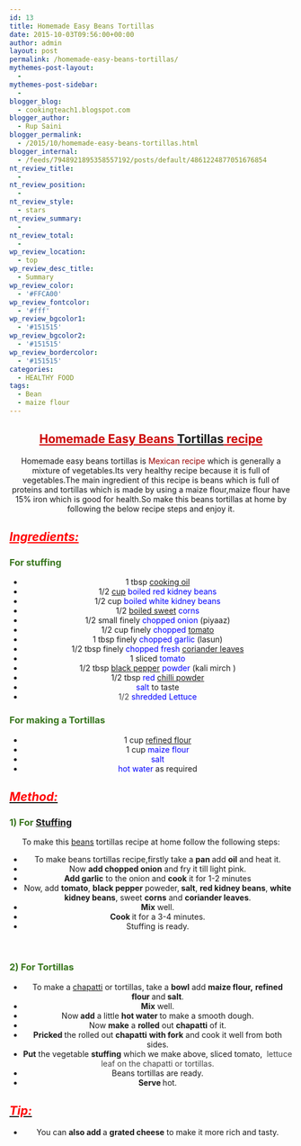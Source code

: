 ```yaml
---
id: 13
title: Homemade Easy Beans Tortillas
date: 2015-10-03T09:56:00+00:00
author: admin
layout: post
permalink: /homemade-easy-beans-tortillas/
mythemes-post-layout:
  - 
mythemes-post-sidebar:
  - 
blogger_blog:
  - cookingteach1.blogspot.com
blogger_author:
  - Rup Saini
blogger_permalink:
  - /2015/10/homemade-easy-beans-tortillas.html
blogger_internal:
  - /feeds/7948921895358557192/posts/default/4861224877051676854
nt_review_title:
  - 
nt_review_position:
  - 
nt_review_style:
  - stars
nt_review_summary:
  - 
nt_review_total:
  - 
wp_review_location:
  - top
wp_review_desc_title:
  - Summary
wp_review_color:
  - '#FFCA00'
wp_review_fontcolor:
  - '#fff'
wp_review_bgcolor1:
  - '#151515'
wp_review_bgcolor2:
  - '#151515'
wp_review_bordercolor:
  - '#151515'
categories:
  - HEALTHY FOOD
tags:
  - Bean
  - maize flour
---
```

<div dir="ltr" style="text-align: left;">
  <div style="clear: both; text-align: center;">
  </p>
  
  <h2>
    <span style="color: #cc0000; text-decoration: underline;"><strong>Homemade Easy Beans <a title="Tortilla" href="http://en.wikipedia.org/wiki/Tortilla" target="_blank" rel="wikipedia">Tortillas</a> recipe</strong></span>
  </h2>
  
  <p>
    Homemade easy beans tortillas is <span style="color: #990000;">Mexican recipe</span> which is generally a mixture of vegetables.Its very healthy recipe because it is full of vegetables.The main ingredient of this recipe is beans which is full of proteins and tortillas which is made by using a maize flour,maize flour have 15% iron which is good for health.So make this beans tortillas at home by following the below recipe steps and enjoy it.
  </p>
  
  <h2 style="text-align: left;">
    <b><span style="color: red;"><i><u>Ingredients:</u></i></span></b>
  </h2>
  
  <h3 style="text-align: left;">
    <span style="color: #38761d;">For stuffing </span>
  </h3>
  
  <ul>
    <li>
      1 tbsp <a title="Cooking oil" href="http://en.wikipedia.org/wiki/Cooking_oil" target="_blank" rel="wikipedia">cooking oil</a>
    </li>
    <li>
      1/2 <a title="Measuring cup" href="http://en.wikipedia.org/wiki/Measuring_cup" target="_blank" rel="wikipedia">cup</a> <span style="color: blue;">boiled red kidney beans</span>
    </li>
    <li>
      1/2 cup <span style="color: blue;">boiled white kidney beans</span>
    </li>
    <li>
      1/2 <a title="Hard candy" href="http://en.wikipedia.org/wiki/Hard_candy" target="_blank" rel="wikipedia">boiled sweet</a> <span style="color: blue;">corns</span>
    </li>
    <li>
      1/2 small finely <span style="color: blue;">chopped onion</span> (piyaaz)
    </li>
    <li>
      1/2 cup finely<span style="color: blue;"> chopped</span> <a title="Tomato" href="http://en.wikipedia.org/wiki/Tomato" target="_blank" rel="wikipedia">tomato</a>
    </li>
    <li>
      1 tbsp finely <span style="color: blue;">chopped garlic</span> (lasun)
    </li>
    <li>
      1/2 tbsp finely <span style="color: blue;">chopped fresh</span> <a title="Coriander" href="http://en.wikipedia.org/wiki/Coriander" target="_blank" rel="wikipedia">coriander leaves</a>
    </li>
    <li>
      1 sliced <span style="color: blue;">tomato</span>
    </li>
    <li>
      1/2 tbsp <a title="Black pepper" href="http://en.wikipedia.org/wiki/Black_pepper" target="_blank" rel="wikipedia">black pepper</a><span style="color: blue;"> powder</span> (kali mirch )
    </li>
    <li>
      1/2 tbsp <span style="color: blue;">red</span> <a title="Chili powder" href="http://en.wikipedia.org/wiki/Chili_powder" target="_blank" rel="wikipedia">chilli powder</a>
    </li>
    <li>
      <span style="color: blue;">salt</span> to taste
    </li>
    <li>
      <span style="color: #454545;">1/2 </span><span style="color: blue;">shredded Lettuce</span>
    </li>
  </ul>
  
  <h3 style="text-align: left;">
    <span style="color: #38761d;">For making a Tortillas </span>
  </h3>
  
  <ul>
    <li>
      1 cup <a title="Flour" href="http://en.wikipedia.org/wiki/Flour" target="_blank" rel="wikipedia">refined flour</a>
    </li>
    <li>
      1 cup <span style="color: blue;">maize flour</span>
    </li>
    <li>
      <span style="color: blue;">salt</span>
    </li>
    <li>
      <span style="color: blue;">hot water</span> as required
    </li>
  </ul>
  
  <h2 style="text-align: left;">
    <i><u><span style="color: red;">Method:</span></u></i>
  </h2>
  
  <h3 style="text-align: left;">
    <span style="color: #38761d;">1) For <a title="Stuffing" href="http://en.wikipedia.org/wiki/Stuffing" target="_blank" rel="wikipedia">Stuffing</a></span>
  </h3>
  
  <p>
    To make this <a title="Bean" href="http://en.wikipedia.org/wiki/Bean" target="_blank" rel="wikipedia">beans</a> tortillas recipe at home follow the following steps:
  </p>
  
  <ul>
    <li>
      To make beans tortillas recipe,firstly take a <b>pan </b>add <b>oil</b> and heat it.
    </li>
    <li>
      Now <b>add chopped onion</b> and fry it till light pink.
    </li>
    <li>
      <b>Add garlic</b> to the onion and <b>cook</b> it for 1-2 minutes
    </li>
    <li>
      Now, add <b>tomato</b>, <b>black pepper</b> poweder,<b> salt</b>, <b>red kidney beans</b>, <b>white kidney beans</b>, sweet <b>corns</b> and <b>coriander leaves</b>.
    </li>
    <li>
      <b>Mix</b> well.
    </li>
    <li>
      <b>Cook </b>it for a 3-4 minutes.
    </li>
    <li>
      Stuffing is ready.
    </li>
  </ul>
  
  <p>
    &nbsp;
  </p>
  
  <h3 style="text-align: left;">
    <span style="color: #38761d;">2) For Tortillas </span>
  </h3>
  
  <ul>
    <li>
      To make a <a title="Chapati" href="http://en.wikipedia.org/wiki/Chapati" target="_blank" rel="wikipedia">chapatti</a> or tortillas, take a <b>bowl</b> add <b>maize flour,</b> <b>refined flour </b>and<b> salt</b>.
    </li>
    <li>
      <b>Mix</b> well.
    </li>
    <li>
      Now<b> add</b> a little <b>hot water </b>to make a smooth dough.
    </li>
    <li>
      Now <b>make</b> a <b>rolled</b> out <b>chapatti</b> of it.
    </li>
    <li>
      <b>Pricked </b>the rolled out <b>chapatti</b> <b>with fork</b> and cook it well from both sides.
    </li>
    <li>
      <b>Put</b> the vegetable <b>stuffing</b> which we make above, sliced tomato, <span style="color: #454545;"> lettuce leaf on the chapatti or tortillas.</span>
    </li>
    <li>
      Beans tortillas are ready.
    </li>
    <li>
      <b>Serve </b>hot.
    </li>
  </ul>
  
  <h2 style="text-align: left;">
    <i><u><span style="color: red;">Tip: </span></u></i>
  </h2>
  
  <ul>
    <li>
      You can <b>also add </b>a <b>grated cheese</b> to make it more rich and tasty.
    </li>
  </ul>
</p>

<!--more-->
